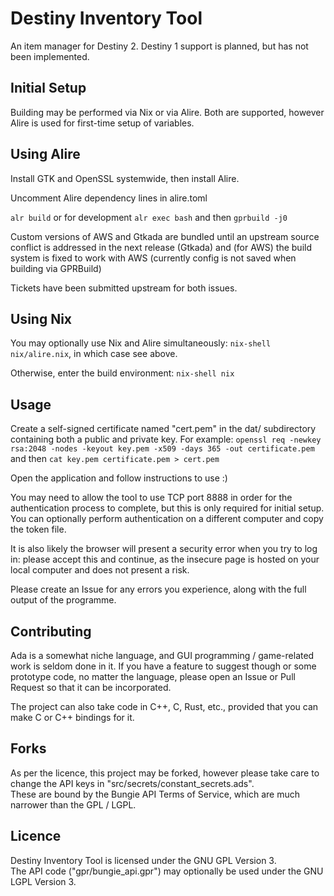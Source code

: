 Destiny Inventory Tool
======================

An item manager for Destiny 2.
Destiny 1 support is planned, but has not been implemented.

Initial Setup
-------------
Building may be performed via Nix or via Alire.
Both are supported, however Alire is used for first-time setup of variables.

Using Alire
-----------
Install GTK and OpenSSL systemwide, then install Alire.

Uncomment Alire dependency lines in alire.toml

`alr build` or for development `alr exec bash` and then `gprbuild -j0`

Custom versions of AWS and Gtkada are bundled until an upstream source conflict is addressed in the next release (Gtkada)
and (for AWS) the build system is fixed to work with AWS (currently config is not saved when building via GPRBuild)

Tickets have been submitted upstream for both issues.

Using Nix
---------
You may optionally use Nix and Alire simultaneously: `nix-shell nix/alire.nix`, in which case see above.

Otherwise, enter the build environment: `nix-shell nix`

Usage
-----
Create a self-signed certificate named "cert.pem" in the dat/ subdirectory containing both a public and private key.
For example: `openssl req -newkey rsa:2048 -nodes -keyout key.pem -x509 -days 365 -out certificate.pem` and then `cat key.pem certificate.pem > cert.pem`

Open the application and follow instructions to use :)

You may need to allow the tool to use TCP port 8888 in order for the authentication process to complete, but this
is only required for initial setup. You can optionally perform authentication on a different computer and copy the token file.

It is also likely the browser will present a security error when you try to log in: please accept this and continue, as the insecure page is hosted on your local computer and does not present a risk.

Please create an Issue for any errors you experience, along with the full output of the programme.  

Contributing
------------
Ada is a somewhat niche language, and GUI programming / game-related work is seldom done in it.
If you have a feature to suggest though or some prototype code, no matter the language, please open
an Issue or Pull Request so that it can be incorporated.

The project can also take code in C++, C, Rust, etc., provided that you can make C or C++ bindings for it.

Forks
-----
As per the licence, this project may be forked, however please take care to change the API keys in "src/secrets/constant_secrets.ads".  
These are bound by the Bungie API Terms of Service, which are much narrower than the GPL / LGPL.

Licence
-------
Destiny Inventory Tool is licensed under the GNU GPL Version 3.  
The API code ("gpr/bungie_api.gpr") may optionally be used under the GNU LGPL Version 3.
